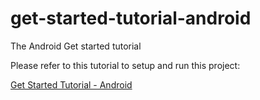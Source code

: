 # get-started-tutorial-android
The Android Get started tutorial

Please refer to this tutorial to setup and run this project:

[Get Started Tutorial - Android](http://www.chat21.org/docs/android-get-started/)
